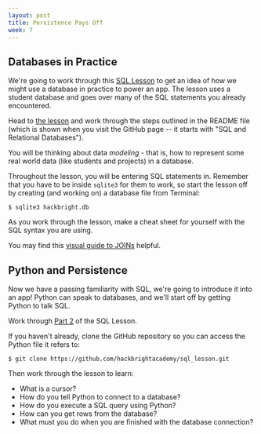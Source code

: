 ```yaml
---
layout: post
title: Persistence Pays Off
week: 7
---
```


## Databases in Practice

We're going to work through this [SQL Lesson](https://github.com/hackbrightacademy/sql_lesson) to get an idea of how we might use a database in practice to power an app. The lesson uses a student database and goes over many of the SQL statements you already encountered.

Head to [the lesson](https://github.com/hackbrightacademy/sql_lesson) and work through the steps outlined in the README file (which is shown when you visit the GitHub page -- it starts with "SQL and Relational Databases"). 

You will be thinking about data *modeling* - that is, how to represent some real world data (like students and projects) in a database.

Throughout the lesson, you will be entering SQL statements in. Remember that you have to be inside `sqlite3` for them to work, so start the lesson off by creating (and working on) a database file from Terminal:

```
$ sqlite3 hackbright.db
```

As you work through the lesson, make a cheat sheet for yourself with the SQL syntax you are using.

You may find this [visual guide to JOINs](http://blog.codinghorror.com/a-visual-explanation-of-sql-joins/) helpful.

## Python and Persistence

Now we have a passing familiarity with SQL, we're going to introduce it into an app! Python can speak to databases, and we'll start off by getting Python to talk SQL.

Work through [Part 2](https://github.com/hackbrightacademy/sql_lesson/blob/master/PART2-HB_APP.md) of the SQL Lesson.

If you haven't already, clone the GitHub repository so you can access the Python file it refers to:

```
$ git clone https://github.com/hackbrightacademy/sql_lesson.git
```

Then work through the lesson to learn:

* What is a cursor?
* How do you tell Python to connect to a database?
* How do you execute a SQL query using Python?
* How can you get rows from the database?
* What must you do when you are finished with the database connection?